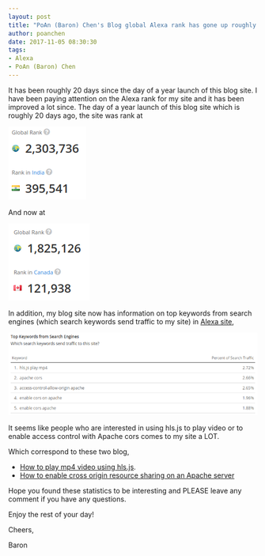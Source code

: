 ```yaml
---
layout: post
title: "PoAn (Baron) Chen's Blog global Alexa rank has gone up roughly half a million in 20 days"
author: poanchen
date: 2017-11-05 08:30:30
tags:
- Alexa
- PoAn (Baron) Chen
---
```

It has been roughly 20 days since the day of a year launch of this blog site. I have been paying attention on the Alexa rank for my site and it has been improved a lot since. The day of a year launch of this blog site which is roughly 20 days ago, the site was rank at

<img src="/img/2017/10/15/one-year-after-poan-baron-chen-blog-launch/current Alexa rank.png" alt="20 days Alexa rank">

And now at

<img src="/img/2017/11/05/PoAn (Baron) Chen's Blog-global-Alexa-rank-has-gone-up-roughly-half-a-million-in-20-days/current Alexa rank.png" alt="Current Alexa rank">

In addition, my blog site now has information on top keywords from search engines (which search keywords send traffic to my site) in [Alexa site](https://www.alexa.com/siteinfo?q=),

<img src="/img/2017/11/05/PoAn (Baron) Chen's Blog-global-Alexa-rank-has-gone-up-roughly-half-a-million-in-20-days/top keywords.png" alt="top search keywords">

It seems like people who are interested in using hls.js to play video or to enable access control with Apache cors comes to my site a LOT.

Which correspond to these two blog,

- [How to play mp4 video using hls.js](https://poanchen.github.io/blog/2016/11/17/how-to-play-mp4-video-using-hls).
- [How to enable cross origin resource sharing on an Apache server](https://poanchen.github.io/blog/2016/11/20/how-to-enable-cross-origin-resource-sharing-on-an-apache-server)

Hope you found these statistics to be interesting and PLEASE leave any comment if you have any questions.

Enjoy the rest of your day!

Cheers,

Baron